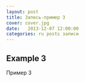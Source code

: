 ```yaml
---
layout: post
title: Запись-пример 3
cover: cover.jpg
date:   2013-12-07 12:00:00
categories: ru posts записи
---
```


## Example 3

Пример 3
